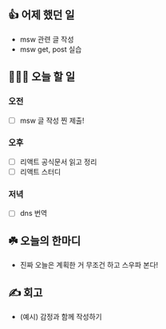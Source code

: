 ## 👍 어제 했던 일

- msw 관련 글 작성
- msw get, post 실습

## 👩🏻‍💻 오늘 할 일

### 오전

- [ ] msw 글 작성 찐 제출!

### 오후

- [ ] 리액트 공식문서 읽고 정리
- [ ] 리액트 스터디

### 저녁

- [ ] dns 번역 

## ☘️ 오늘의 한마디
- 진짜 오늘은 계획한 거 무조건 하고 스우파 본다! 

## ✍️ 회고
- (예시) 감정과 함께 작성하기